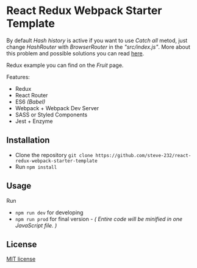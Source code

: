 # React Redux Webpack Starter Template

By default _Hash history_ is active if you want to use _Catch all_ metod, just change _HashRouter_ with _BrowserRouter_ in the _"src/index.js"_.
More about this problem and possible solutions you can read [here](https://stackoverflow.com/questions/27928372/react-router-urls-dont-work-when-refreshing-or-writting-manually).

Redux example you can find on the _Fruit_ page. <br />

Features:

- Redux
- React Router
- ES6 _(Babel)_
- Webpack + Webpack Dev Server
- SASS or Styled Components
- Jest + Enzyme

## Installation

- Clone the repository `git clone https://github.com/steve-232/react-redux-webpack-starter-template`
- Run `npm install`

## Usage

Run

- `npm run dev` for developing
- `npm run prod` for final version - _( Entire code will be minified in one JavaScript file. )_

## License

[MIT license](http://www.opensource.org/licenses/MIT)
